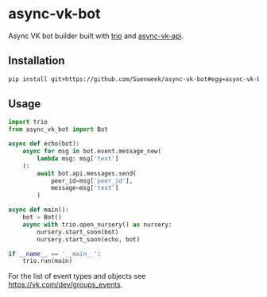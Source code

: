# async-vk-bot

Async VK bot builder built with
[trio](https://github.com/python-trio/trio)
and [async-vk-api](https://github.com/Suenweek/async-vk-api).


## Installation

```bash
pip install git+https://github.com/Suenweek/async-vk-bot#egg=async-vk-bot
```


## Usage

```python
import trio
from async_vk_bot import Bot

async def echo(bot):
    async for msg in bot.event.message_new(
        lambda msg: msg['text']
    ):
        await bot.api.messages.send(
            peer_id=msg['peer_id'],
            message=msg['text']
        )

async def main():
    bot = Bot()
    async with trio.open_nursery() as nursery:
        nursery.start_soon(bot)
        nursery.start_soon(echo, bot)

if __name__ == '__main__':
    trio.run(main)
```

For the list of event types and objects see
https://vk.com/dev/groups_events.
